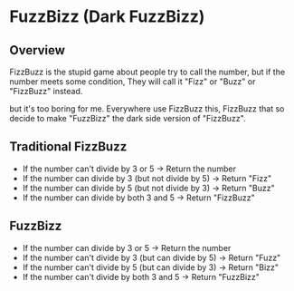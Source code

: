 # FuzzBizz (Dark FuzzBizz) 

## Overview
FizzBuzz is the stupid game about people try to call the number, but if the number meets some condition, 
They will call it "Fizz" or "Buzz" or "FizzBuzz" instead. 

but it's too boring for me. Everywhere use FizzBuzz this, FizzBuzz that so decide to make "FuzzBizz" the dark side version 
of "FizzBuzz". 

## Traditional FizzBuzz
- If the number can't divide by 3 or 5 -> Return the number
- If the number can divide by 3 (but not divide by 5) -> Return "Fizz"
- If the number can divide by 5 (but not divide by 3) -> Return "Buzz"
- If the number can divide by both 3 and 5 -> Return "FizzBuzz" 

## FuzzBizz
- If the number can divide by 3 or 5 -> Return the number
- If the number can't divide by 3 (but can divide by 5) -> Return "Fuzz"
- If the number can't divide by 5 (but can divide by 3) -> Return "Bizz"
- If the number can't divide by both 3 and 5 -> Return "FuzzBizz"  

